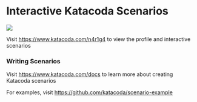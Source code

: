 # Interactive Katacoda Scenarios

[![](http://shields.katacoda.com/katacoda/n4r1g4/count.svg)](https://www.katacoda.com/n4r1g4 "Get your profile on Katacoda.com")

Visit https://www.katacoda.com/n4r1g4 to view the profile and interactive scenarios

### Writing Scenarios
Visit https://www.katacoda.com/docs to learn more about creating Katacoda scenarios

For examples, visit https://github.com/katacoda/scenario-example
